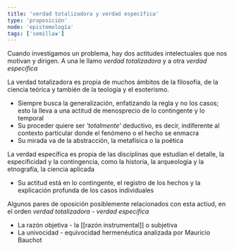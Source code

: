 ```yaml
---
title: 'verdad totalizadora y verdad específica'
type: 'proposición'
node: 'epistemología'
tags: ['semilla❦']
---
```


Cuando investigamos un problema, hay dos actitudes intelectuales que nos motivan y dirigen. A una le llamo *verdad totalizadora* y a otra *verdad específica*

La verdad totalizadora es propia de muchos ámbitos de la filosofía, de la ciencia teórica y también de la teología y el esoterismo.

- Siempre busca la generalización, enfatizando la regla y no los casos; esto la lleva a una actitud de menosprecio de lo contingente y lo temporal
- Su proceder quiere ser *'totalmente'* deductivo, es decir, indiferente al contexto particular donde el fenómeno o el hecho se enmacra
- Su mirada va de la abstracción, la metafísica o la poética

La verdad específica es propia de las disciplinas que estudian el detalle, la especificidad y la contingencia, como la historia, la arqueología y la etnografía, la ciencia aplicada

- Su actitud está en lo contingente, el registro de los hechos y la explicación profunda de los casos individuales

Algunos pares de oposición posiblemente relacionados con esta actiud, en el orden *verdad totalizadora* - *verdad específica*

- La razón objetiva - la [[razón instrumental]] o subjetiva
- La univocidad - equivocidad hermenéutica analizada por Mauricio Bauchot
